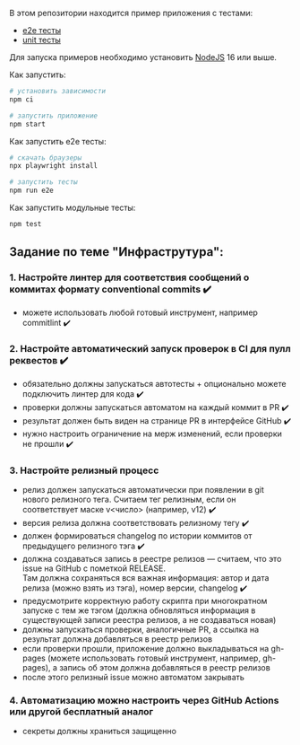 В этом репозитории находится пример приложения с тестами:

- [e2e тесты](e2e/example.spec.ts)
- [unit тесты](src/example.test.tsx)

Для запуска примеров необходимо установить [NodeJS](https://nodejs.org/en/download/) 16 или выше.

Как запустить:

```sh
# установить зависимости
npm ci

# запустить приложение
npm start
```

Как запустить e2e тесты:

```sh
# скачать браузеры
npx playwright install

# запустить тесты
npm run e2e
```

Как запустить модульные тесты:

```sh
npm test
```
## Задание по теме "Инфраструтура":
### 1. Настройте линтер для соответствия сообщений о коммитах формату conventional commits :heavy_check_mark:
* можете использовать любой готовый инструмент, например commitlint :heavy_check_mark:
### 2. Настройте автоматический запуск проверок в CI для пулл реквестов :heavy_check_mark:
* обязательно должны запускаться автотесты + опционально можете подключить линтер для кода :heavy_check_mark:
* проверки должны запускаться автоматом на каждый коммит в PR :heavy_check_mark:
* результат должен быть виден на странице PR в интерфейсе GitHub :heavy_check_mark:
* нужно настроить ограничение на мерж изменений, если проверки не прошли :heavy_check_mark:
### 3. Настройте релизный процесс
* релиз должен запускаться автоматически при появлении в git нового релизного тега. Считаем тег релизным, если он соответствует маске v<число> (например, v12) :heavy_check_mark:
* версия релиза должна соответствовать релизному тегу :heavy_check_mark:
* должен формироваться changelog по истории коммитов от предыдущего релизного тэга :heavy_check_mark:
* должна создаваться запись в реестре релизов — считаем, что это issue на GitHub с пометкой RELEASE.<br>
Там должна сохраняться вся важная информация: автор и дата релиза (можно взять из тэга), номер версии, changelog :heavy_check_mark:
* предусмотрите корректную работу скрипта при многократном запуске с тем же тэгом (должна обновляться информация в существующей записи реестра релизов, а не создаваться новая)
* должны запускаться проверки, аналогичные PR, а ссылка на результат должна добавляться в реестр релизов
* если проверки прошли, приложение должно выкладываться на gh-pages (можете использовать готовый инструмент, например, gh-pages), а запись об этом должна добавляться в реестр релизов
* после этого релизный issue можно автоматом закрывать
### 4. Автоматизацию можно настроить через GitHub Actions или другой бесплатный аналог
* секреты должны храниться защищенно